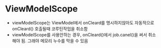 # ViewModelScope

  * viewModelScope는 ViewModel에서 onCleard를 명시하지않아도 자동적으로 onCleard() 호출될때 코루틴작업을 취소함
  * viewModelScope를 사용안하는 경우, onCleard()에서 job.canel()을 써서 취소해야 됨. 그래야 메모리 누수를 막을 수 있음
  
